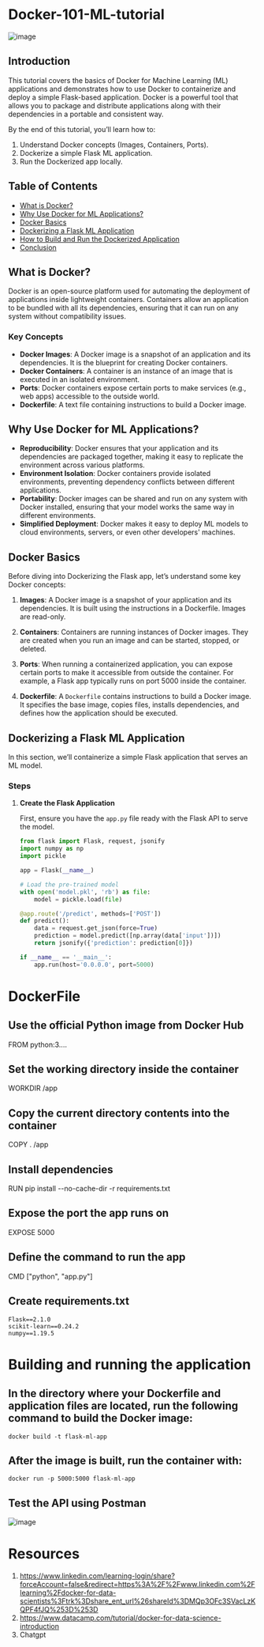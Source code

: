 # Docker-101-ML-tutorial
![image](https://github.com/user-attachments/assets/79fcba91-139f-401a-a033-9e670a0cb21e)

## Introduction

This tutorial covers the basics of Docker for Machine Learning (ML) applications and demonstrates how to use Docker to containerize and deploy a simple Flask-based application. Docker is a powerful tool that allows you to package and distribute applications along with their dependencies in a portable and consistent way. 

By the end of this tutorial, you’ll learn how to:

1. Understand Docker concepts (Images, Containers, Ports).
2. Dockerize a simple Flask ML application.
3. Run the Dockerized app locally.

## Table of Contents

- [What is Docker?](#what-is-docker)
- [Why Use Docker for ML Applications?](#why-use-docker-for-ml-applications)
- [Docker Basics](#docker-basics)
- [Dockerizing a Flask ML Application](#dockerizing-a-flask-ml-application)
- [How to Build and Run the Dockerized Application](#how-to-build-and-run-the-dockerized-application)
- [Conclusion](#conclusion)

## What is Docker?

Docker is an open-source platform used for automating the deployment of applications inside lightweight containers. Containers allow an application to be bundled with all its dependencies, ensuring that it can run on any system without compatibility issues.

### Key Concepts

- **Docker Images**: A Docker image is a snapshot of an application and its dependencies. It is the blueprint for creating Docker containers.
- **Docker Containers**: A container is an instance of an image that is executed in an isolated environment.
- **Ports**: Docker containers expose certain ports to make services (e.g., web apps) accessible to the outside world.
- **Dockerfile**: A text file containing instructions to build a Docker image.

## Why Use Docker for ML Applications?

- **Reproducibility**: Docker ensures that your application and its dependencies are packaged together, making it easy to replicate the environment across various platforms.
- **Environment Isolation**: Docker containers provide isolated environments, preventing dependency conflicts between different applications.
- **Portability**: Docker images can be shared and run on any system with Docker installed, ensuring that your model works the same way in different environments.
- **Simplified Deployment**: Docker makes it easy to deploy ML models to cloud environments, servers, or even other developers' machines.

## Docker Basics

Before diving into Dockerizing the Flask app, let’s understand some key Docker concepts:

1. **Images**: A Docker image is a snapshot of your application and its dependencies. It is built using the instructions in a Dockerfile. Images are read-only.
   
2. **Containers**: Containers are running instances of Docker images. They are created when you run an image and can be started, stopped, or deleted.

3. **Ports**: When running a containerized application, you can expose certain ports to make it accessible from outside the container. For example, a Flask app typically runs on port 5000 inside the container.

4. **Dockerfile**: A `Dockerfile` contains instructions to build a Docker image. It specifies the base image, copies files, installs dependencies, and defines how the application should be executed.

## Dockerizing a Flask ML Application

In this section, we’ll containerize a simple Flask application that serves an ML model.

### Steps

1. **Create the Flask Application**

   First, ensure you have the `app.py` file ready with the Flask API to serve the model.

   ```python
   from flask import Flask, request, jsonify
   import numpy as np
   import pickle

   app = Flask(__name__)

   # Load the pre-trained model
   with open('model.pkl', 'rb') as file:
       model = pickle.load(file)

   @app.route('/predict', methods=['POST'])
   def predict():
       data = request.get_json(force=True)
       prediction = model.predict([np.array(data['input'])])
       return jsonify({'prediction': prediction[0]})

   if __name__ == '__main__':
       app.run(host='0.0.0.0', port=5000)

# DockerFile

## Use the official Python image from Docker Hub
FROM python:3....

## Set the working directory inside the container
WORKDIR /app

## Copy the current directory contents into the container
COPY . /app

## Install dependencies
RUN pip install --no-cache-dir -r requirements.txt

## Expose the port the app runs on
EXPOSE 5000

## Define the command to run the app
CMD ["python", "app.py"]

## Create requirements.txt

```
Flask==2.1.0
scikit-learn==0.24.2
numpy==1.19.5
```

# Building and running the application

## In the directory where your Dockerfile and application files are located, run the following command to build the Docker image:
```
docker build -t flask-ml-app
```

## After the image is built, run the container with:

```
docker run -p 5000:5000 flask-ml-app
```

## Test the API using Postman
![image](https://github.com/user-attachments/assets/9487a5cc-b167-4986-8a2d-9f483c2ec41f)

# Resources
1. https://www.linkedin.com/learning-login/share?forceAccount=false&redirect=https%3A%2F%2Fwww.linkedin.com%2Flearning%2Fdocker-for-data-scientists%3Ftrk%3Dshare_ent_url%26shareId%3DMQp3OFc3SVacLzKQPF4fJQ%253D%253D
2. https://www.datacamp.com/tutorial/docker-for-data-science-introduction
3. Chatgpt
